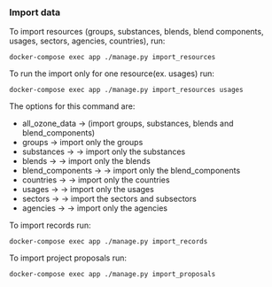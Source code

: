 ### Import data
To import resources (groups, substances, blends, blend components, usages, 
    sectors, agencies, countries), run:
```shell
docker-compose exec app ./manage.py import_resources
```

To run the import only for one resource(ex. usages) run:
```shell
docker-compose exec app ./manage.py import_resources usages
```
The options for this command are:
- all_ozone_data -> (import groups, substances, blends and blend_components)
- groups -> import only the groups
- substances -> -> import only the substances
- blends -> -> import only the blends
- blend_components -> -> import only the blend_components
- countries -> -> import only the countries
- usages -> -> import only the usages
- sectors -> -> import the sectors and subsectors
- agencies -> -> import only the agencies

To import records run:
```shell
docker-compose exec app ./manage.py import_records
```

To import project proposals run:
```shell
docker-compose exec app ./manage.py import_proposals
```